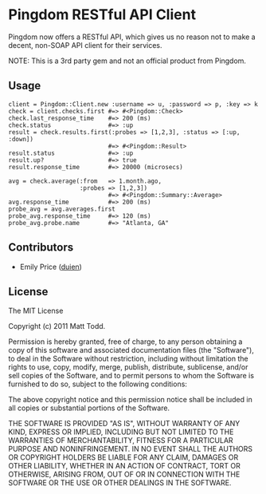 # Pingdom RESTful API Client

Pingdom now offers a RESTful API, which gives us no reason not to make a decent,
non-SOAP API client for their services.

NOTE: This is a 3rd party gem and not an official product from Pingdom.

## Usage

    client = Pingdom::Client.new :username => u, :password => p, :key => k
    check = client.checks.first #=> #<Pingdom::Check>
    check.last_response_time    #=> 200 (ms)
    check.status                #=> :up
    result = check.results.first(:probes => [1,2,3], :status => [:up, :down])
                                #=> #<Pingdom::Result>
    result.status               #=> :up
    result.up?                  #=> true
    result.response_time        #=> 20000 (microsecs)
    
    avg = check.average(:from   => 1.month.ago,
                        :probes => [1,2,3])
                                #=> #<Pingdom::Summary::Average>
    avg.response_time           #=> 200 (ms)
    probe_avg = avg.averages.first
    probe_avg.response_time     #=> 120 (ms)
    probe_avg.probe.name        #=> "Atlanta, GA"

## Contributors

* Emily Price ([duien](http://github.com/duien))

## License

The MIT License

Copyright (c) 2011 Matt Todd.

Permission is hereby granted, free of charge, to any person obtaining a copy
of this software and associated documentation files (the "Software"), to deal
in the Software without restriction, including without limitation the rights
to use, copy, modify, merge, publish, distribute, sublicense, and/or sell
copies of the Software, and to permit persons to whom the Software is
furnished to do so, subject to the following conditions:

The above copyright notice and this permission notice shall be included in
all copies or substantial portions of the Software.

THE SOFTWARE IS PROVIDED "AS IS", WITHOUT WARRANTY OF ANY KIND, EXPRESS OR
IMPLIED, INCLUDING BUT NOT LIMITED TO THE WARRANTIES OF MERCHANTABILITY,
FITNESS FOR A PARTICULAR PURPOSE AND NONINFRINGEMENT. IN NO EVENT SHALL THE
AUTHORS OR COPYRIGHT HOLDERS BE LIABLE FOR ANY CLAIM, DAMAGES OR OTHER
LIABILITY, WHETHER IN AN ACTION OF CONTRACT, TORT OR OTHERWISE, ARISING FROM,
OUT OF OR IN CONNECTION WITH THE SOFTWARE OR THE USE OR OTHER DEALINGS IN
THE SOFTWARE.
